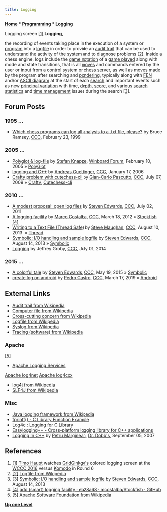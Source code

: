 ```yaml
---
title: Logging
---
```

**[Home](Home "Home") \* [Programming](Programming "Programming") \* Logging**



 [](File:GridGinkgoScreen2.jpg) Logging screen <a id="cite-note-1" href="#cite-ref-1">[1]</a> 
**Logging**,  

the recording of events taking place in the execution of a system or [program](index.php?title=Program&action=edit&redlink=1 "Program (page does not exist)") into a [logfile](https://en.wikipedia.org/wiki/Logfile) in order to provide an [audit trail](https://en.wikipedia.org/wiki/Audit_trail) that can be used to understand the activity of the system and to diagnose problems <a id="cite-note-2" href="#cite-ref-2">[2]</a>. Inside a chess engine, logs include the [game notation](Game_Notation "Game Notation") of a [game played](Chess_Game "Chess Game") along with mode and state transitions, that is all [moves](Moves "Moves") and commands entered by the user or input from a control system or [chess server](Chess_Server "Chess Server"), as well as moves made by the program after searching and [pondering](Pondering "Pondering"), typically along with [FEN](Forsyth-Edwards_Notation "Forsyth-Edwards Notation") and/or [ASCII diagram](Graphics_Programming#ASCIIDiagrams "Graphics Programming") at the start of each [search](Search "Search") and important events such as new [principal variation](Principal_Variation "Principal Variation") with time, [depth](Depth "Depth"), [score](Score "Score"), and various [search statistics](Search_Statistics "Search Statistics") and [time management](Time_Management "Time Management") issues during the search <a id="cite-note-3" href="#cite-ref-3">[3]</a>.



## Forum Posts


### 1995 ...


* [Which chess programs can log all analysis to a .txt file, please?](https://www.stmintz.com/ccc/index.php?id=44353) by Bruce Ramsey, [CCC](CCC "CCC"), February 23, 1999


### 2005 ...


* [Polyglot & log-file](http://www.open-aurec.com/wbforum/viewtopic.php?f=2&t=1610) by [Stefan Knappe](Stefan_Knappe "Stefan Knappe"), [Winboard Forum](Computer_Chess_Forums "Computer Chess Forums"), February 10, 2005 » [PolyGlot](PolyGlot "PolyGlot")
* [logging and C++](https://www.stmintz.com/ccc/index.php?id=480423) by [Andreas Guettinger](Andreas_Guettinger "Andreas Guettinger"), [CCC](CCC "CCC"), January 17, 2006
* [Crafty problem with cutechess-cli](http://www.talkchess.com/forum/viewtopic.php?t=28823) by [Gian-Carlo Pascutto](Gian-Carlo_Pascutto "Gian-Carlo Pascutto"), [CCC](CCC "CCC"), July 07, 2009 » [Crafty](Crafty "Crafty"), [Cutechess-cli](Cutechess-cli "Cutechess-cli")


### 2010 ...


* [A modest proposal: open log files](http://www.talkchess.com/forum/viewtopic.php?t=39564) by [Steven Edwards](Steven_Edwards "Steven Edwards"), [CCC](CCC "CCC"), July 02, 2011
* [A logging facility](http://www.talkchess.com/forum/viewtopic.php?t=42930) by [Marco Costalba](Marco_Costalba "Marco Costalba"), [CCC](CCC "CCC"), March 18, 2012 » [Stockfish](Stockfish "Stockfish") <a id="cite-note-4" href="#cite-ref-4">[4]</a>
* [Writing to a Text File (Thread Safe)](http://www.talkchess.com/forum/viewtopic.php?t=48911) by [Steve Maughan](Steve_Maughan "Steve Maughan"), [CCC](CCC "CCC"), August 10, 2013  » [Thread](Thread "Thread")
* [Symbolic: I/O handling and sample logfile](http://www.talkchess.com/forum/viewtopic.php?t=48959) by [Steven Edwards](Steven_Edwards "Steven Edwards"), [CCC](CCC "CCC"), August 14, 2013 » [Symbolic](Symbolic "Symbolic")
* [Logging](http://www.talkchess.com/forum/viewtopic.php?t=52822) by Jeffrey Groby, [CCC](CCC "CCC"), July 01, 2014


### 2015 ...


* [A colorful tale](http://www.talkchess.com/forum/viewtopic.php?t=56417) by [Steven Edwards](Steven_Edwards "Steven Edwards"), [CCC](CCC "CCC"), May 19, 2015 » [Symbolic](Symbolic "Symbolic")
* [create log on android](http://www.talkchess.com/forum3/viewtopic.php?f=7&t=70226) by [Pedro Castro](Pedro_Castro "Pedro Castro"), [CCC](CCC "CCC"), March 17, 2019 » [Android](Android "Android")


## External Links


* [Audit trail from Wikipedia](https://en.wikipedia.org/wiki/Audit_trail)
* [Computer file from Wikipedia](https://en.wikipedia.org/wiki/Computer_file)
* [Cross-cutting concern from Wikipedia](https://en.wikipedia.org/wiki/Cross-cutting_concern)
* [Logfile from Wikipedia](https://en.wikipedia.org/wiki/Logfile)
* [Syslog from Wikipedia](https://en.wikipedia.org/wiki/Syslog)
* [Tracing (software) from Wikipedia](https://en.wikipedia.org/wiki/Tracing_%28software%29)


### Apache


<a id="cite-note-5" href="#cite-ref-5">[5]</a>



* [Apache Logging Services](http://logging.apache.org/)


 [Apache log4net](http://logging.apache.org/log4net/)
 [Apache log4cxx](http://logging.apache.org/log4cxx/)
* [log4j from Wikipedia](https://en.wikipedia.org/wiki/Log4j)
* [SLF4J from Wikipedia](https://en.wikipedia.org/wiki/SLF4J)


### Misc


* [Java logging framework from Wikipedia](https://en.wikipedia.org/wiki/Java_logging_framework)
* [fprintf() - C Library Function Example](http://www.tutorialspoint.com/c_standard_library/c_function_fprintf.htm)
* [Log4c : Logging for C Library](http://log4c.sourceforge.net/)
* [Easylogging++ - Cross-platform logging library for C++ applications](http://easylogging.org/)
* [Logging In C++](http://www.drdobbs.com/parallel/logging-in-c/201804215) by [Petru Marginean](http://www.linkedin.com/in/petrum), [Dr. Dobb's](https://en.wikipedia.org/wiki/Dr._Dobb%27s_Journal), September 05, 2007


## References


1. <a id="cite-ref-1" href="#cite-note-1">[1]</a> [Timo Haupt](Timo_Haupt "Timo Haupt") watches [GridGinkgo's](GridGinkgo "GridGinkgo") colored logging screen at the [WCCC 2016](WCCC_2016 "WCCC 2016") versus [Komodo](Komodo "Komodo") in Round 6
2. <a id="cite-ref-2" href="#cite-note-2">[2]</a> [Logfile from Wikipedia](https://en.wikipedia.org/wiki/Logfile)
3. <a id="cite-ref-3" href="#cite-note-3">[3]</a> [Symbolic: I/O handling and sample logfile](http://www.talkchess.com/forum/viewtopic.php?t=48959) by [Steven Edwards](Steven_Edwards "Steven Edwards"), [CCC](CCC "CCC"), August 14, 2013
4. <a id="cite-ref-4" href="#cite-note-4">[4]</a> [add (smart) logging facility · eb28a68 · mcostalba/Stockfish · GitHub](https://github.com/mcostalba/Stockfish/commit/eb28a683bd5a15be4a59c1e14b45b2c80cf7bf2c)
5. <a id="cite-ref-5" href="#cite-note-5">[5]</a> [Apache Software Foundation from Wikipedia](https://en.wikipedia.org/wiki/Apache_Software_Foundation)

**[Up one Level](Programming "Programming")**







 
